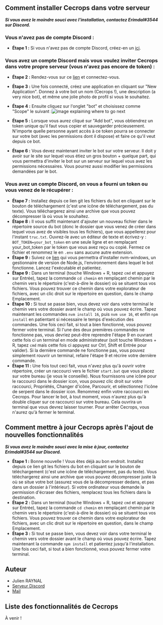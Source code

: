 ## Comment installer Cecrops dans votre serveur
***Si vous avez le moindre souci avec l'installation, contactez Erimdal#3544 sur Discord.***

### Vous n'avez pas de compte Discord :

 - **Étape 1 :** Si vous n'avez pas de compte Discord, créez-en un [ici](https://discord.com/register).

### Vous avez un compte Discord mais vous voulez inviter Cecrops dans votre propre serveur (vous n'avez pas encore de token) :

 - **Étape 2 :** Rendez-vous sur ce [lien](https://discord.com/developers/applications) et connectez-vous.
 - **Étape 3 :** Une fois connecté, créez une application en cliquant sur "New Application". Donnez à votre bot un nom (Cecrops !), une description (a very nice bot), et même une jolie photo de profil si vous le souhaitez.
 -  **Étape 4 :** Ensuite cliquez sur l'onglet "bot" et choisissez comme "Scope" le suivant :![image explaining where to go next](https://www.commentcoder.com/static/3b6fcf29448d1eb90d9d945382b060d1/b17f8/discord-permission-scope-bot.jpg)

- **Étape 5 :** Lorsque vous aurez cliqué sur "Add bot", vous obtiendrez un token unique qu'il faut vous copier et sauvegarder précieusement. N'importe quelle personne ayant accès à ce token pourra se connecter sur votre bot (avec les permissions dont il dispose) et faire ce qu'il veut depuis ce bot.
- **Étape 6 :** Vous devez maintenant inviter le bot sur votre serveur. Il doit y avoir sur le site sur lequel vous étiez un gros bouton + quelque part, qui vous permettra d'inviter le bot sur un serveur sur lequel vous avez les permissions nécessaires. Vous pourrez aussi modifier les permissions demandées par le bot.

###  Vous avez un compte Discord, on vous a fourni un token ou vous venez de le récupérer :

- **Étape 7 :** Installez depuis ce lien git les fichiers du bot en cliquant sur le bouton de téléchargement (c'est une icône de téléchargement, pas du texte). Vous téléchargerez ainsi une archive que vous pouvez décompresser là où vous le souhaitez.
- **Étape 8 :** Il vous suffit maintenant d'ajouter un nouveau fichier dans le répertoire source du bot (donc le dossier que vous venez de créer dans lequel vous avez de visibles tous les fichiers), que vous appellerez pour l'instant `truc.txt`. Ouvrez-le avec un éditeur de texte et écrivez-y : `BOT_TOKEN=your_bot_token` en une seule ligne et en remplaçant your_bot_token par le token que vous avez reçu ou copié. Fermez ce fichier et renommez le en `.env` sans aucune autre extension.
- **Étape 9 :** Suivez ce [lien](https://github.com/coreybutler/nvm-windows/releases/download/1.1.9/nvm-setup.exe) qui vous permettra d'installer nvm-windows, un gestionnaire de version de Node.js, l'environnement dans lequel le bot fonctionne. Lancez l'exécutable et patientez.
- **Étape 9 :** Dans un terminal (touche Windows + R, tapez `cmd` et appuyez sur Entrée), tapez la commande `cd chemin` en remplaçant chemin par le chemin vers le répertoire (c'est-à-dire le dossier) où se situent tous vos fichiers. Vous pouvez trouver ce chemin dans votre explorateur de fichiers, avec un clic droit sur le répertoire en question, dans le champ Emplacement.
- **Étape 10 :** Si tout se passe bien, vous devez voir dans votre terminal le chemin vers votre dossier avant le champ où vous pouvez écrire. Tapez maintenant les commandes `nvm install 16`, puis `nvm use 16`, et enfin `npm install` en patientant si nécessaire le temps d'exécution des commandes. Une fois ceci fait, si tout a bien fonctionné, vous pouvez fermer votre terminal. Si l'une des deux premières commandes ne fonctionne pas, vous devriez peut-être reprendre l'étape 9 en ouvrant cette fois ci un terminal en mode administrateur (soit touche Windows + R, tapez `cmd` mais cette fois ci appuyez sur Ctrl, Shift et Entrée pour valider). Si la dernière commande ne fonctionne pas, vous pouvez simplement rouvrir un terminal, refaire l'étape 9 et récrire votre dernière commande.
- **Étape 11 :** Une fois tout ceci fait, vous n'avez plus qu'à ouvrir votre répertoire, créer un raccourci vers le fichier `start.bat` que vous placez sur votre bureau (je vous le conseille). Nous fournissons une icône pour le raccourci dans le dossier icon, vous pouvez clic droit sur votre raccourci, Propriétés, Changer d'icône, Parcourir, et sélectionnez l'icône de serpent dans le dossier icon. Renommez enfin votre raccourci en Cecrops. Pour lancer le bot, à tout moment, vous n'aurez plus qu'à double cliquer sur ce raccourci sur votre bureau. Cela ouvrira un terminal que vous devrez laisser tourner. Pour arrêter Cecrops, vous n'aurez qu'à fermer le terminal.

##  Comment mettre à jour Cecrops après l'ajout  de nouvelles fonctionnalités
***Si vous avez le moindre souci avec la mise à jour, contactez Erimdal#3544 sur Discord.***

 - **Étape 1 :** Bonne nouvelle ! Vous êtes déjà au bon endroit. Installez depuis ce lien git les fichiers du bot en cliquant sur le bouton de téléchargement (c'est une icône de téléchargement, pas du texte). Vous téléchargerez ainsi une archive que vous pouvez décompresser juste là où se situe votre bot (assurez vous de la décompresser dedans, et pas dans un dossier à l'intérieur). Si votre ordinateur vous demande la permission d'écraser des fichiers, remplacez tous les fichiers dans la destination.
 - **Étape 2 :** Dans un terminal (touche Windows + R, tapez `cmd` et appuyez sur Entrée), tapez la commande `cd chemin` en remplaçant chemin par le chemin vers le répertoire (c'est-à-dire le dossier) où se situent tous vos fichiers. Vous pouvez trouver ce chemin dans votre explorateur de fichiers, avec un clic droit sur le répertoire en question, dans le champ Emplacement.
 - **Étape 3 :** Si tout se passe bien, vous devez voir dans votre terminal le chemin vers votre dossier avant le champ où vous pouvez écrire. Tapez maintenant la commande `npm install` et patientez jusqu'à l'installation. Une fois ceci fait, si tout a bien fonctionné, vous pouvez fermer votre terminal.

## Auteur

 - Julien RAYNAL
 - [Serveur Discord](https://discord.gg/YEUe5wzw4b)
 - [Mail](mailto:julien.raynal@etu.univ-nantes.fr)

## Liste des fonctionnalités de Cecrops

À venir !